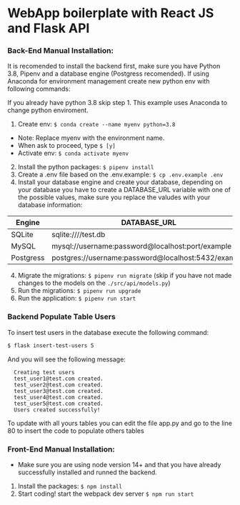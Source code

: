 # WebApp boilerplate with React JS and Flask API

### Back-End Manual Installation:

It is recomended to install the backend first, make sure you have Python 3.8, Pipenv and a database engine (Postgress recomended). If using Anaconda for environment management create new python env with following commands:


If you already have python 3.8 skip step 1. This example uses Anaconda to change python enviroment.  

1. Create env: `$ conda create --name myenv python=3.8`
  - Note: Replace myenv with the environment name.
  - When ask to proceed, type `$ [y]`
  - Activate env: `$ conda activate myenv`
2. Install the python packages: `$ pipenv install`
3. Create a .env file based on the .env.example: `$ cp .env.example .env`
4. Install your database engine and create your database, depending on your database you have to create a DATABASE_URL variable with one of the possible values, make sure you replace the valudes with your database information:

| Engine    | DATABASE_URL                                        |
| --------- | --------------------------------------------------- |
| SQLite    | sqlite:////test.db                                  |
| MySQL     | mysql://username:password@localhost:port/example    |
| Postgress | postgres://username:password@localhost:5432/example |

4. Migrate the migrations: `$ pipenv run migrate` (skip if you have not made changes to the models on the `./src/api/models.py`)
5. Run the migrations: `$ pipenv run upgrade`
6. Run the application: `$ pipenv run start`

### Backend Populate Table Users

To insert test users in the database execute the following command:

```sh
$ flask insert-test-users 5
```

And you will see the following message:

```
  Creating test users
  test_user1@test.com created.
  test_user2@test.com created.
  test_user3@test.com created.
  test_user4@test.com created.
  test_user5@test.com created.
  Users created successfully!
```

To update with all yours tables you can edit the file app.py and go to the line 80 to insert the code to populate others tables

### Front-End Manual Installation:

-   Make sure you are using node version 14+ and that you have already successfully installed and runned the backend.

1. Install the packages: `$ npm install`
2. Start coding! start the webpack dev server `$ npm run start`


